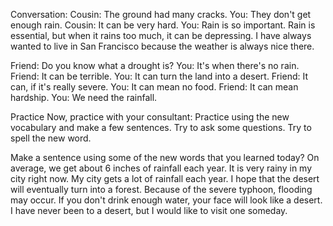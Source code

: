 Conversation:
Cousin: The ground had many cracks.
You: They don't get enough rain.
Cousin: It can be very hard.
You: Rain is so important.
Rain is essential, but when it rains too much, it can be depressing.
I have always wanted to live in San Francisco because the weather is always nice there.

Friend: Do you know what a drought is?
You: It's when there's no rain.
Friend: It can be terrible.
You: It can turn the land into a desert.
Friend: It can, if it's really severe.
You: It can mean no food.
Friend: It can mean hardship.
You: We need the rainfall.

Practice
Now, practice with your consultant:
Practice using the new vocabulary and make a few sentences.
Try to ask some questions.
Try to spell the new word.

Make a sentence using some of the new words that you learned today?
On average, we get about 6 inches of rainfall each year.
It is very rainy in my city right now. My city gets a lot of rainfall each year. I hope that the desert will eventually turn into a forest.
Because of the severe typhoon, flooding may occur. If you don't drink enough water, your face will look like a desert.
I have never been to a desert, but I would like to visit one someday.





